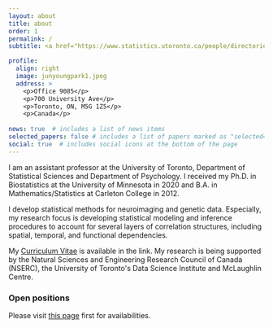 ```yaml
---
layout: about
title: about
order: 1
permalink: /
subtitle: <a href="https://www.statistics.utoronto.ca/people/directories/all-faculty/jun-young-park"> Assistant Professor, University of Toronto</a>

profile:
  align: right
  image: junyoungpark1.jpeg
  address: >
    <p>Office 9085</p>
    <p>700 University Ave</p>
    <p>Toronto, ON, M5G 1Z5</p>
    <p>Canada</p>
    
news: true  # includes a list of news items
selected_papers: false # includes a list of papers marked as "selected={true}"
social: true  # includes social icons at the bottom of the page
---
```


I am an assistant professor at the University of Toronto, Department of Statistical Sciences and Department of Psychology. I received my Ph.D. in Biostatistics at the University of Minnesota in 2020 and B.A. in Mathematics/Statistics at Carleton College in 2012. 

I develop statistical methods for neuroimaging and genetic data. Especially, my research focus is developing statistical modeling and inference procedures to account for several layers of correlation structures, including spatial, temporal, and functional dependencies. 

My [Curriculum Vitae](https://github.com/junjypark/junjypark.github.io/blob/master/assets/pdf/JunYoung_Park(CurriculumVitae).pdf) is available in the link. My research is being supported by the Natural Sciences and Engineering Research Council of Canada (NSERC), the University of Toronto's Data Science Institute and McLaughlin Centre.

### Open positions

Please visit [this page](https://junjypark.github.io/openpositions/) first for availabilities.